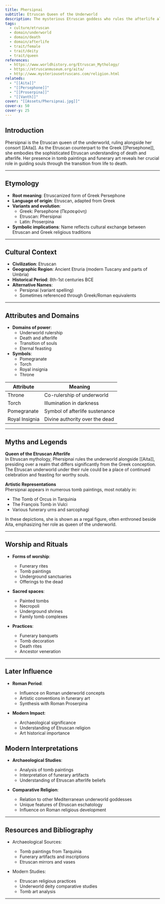 ```yaml
---
title: Phersipnai
subtitle: Etruscan Queen of the Underworld
description: The mysterious Etruscan goddess who rules the afterlife alongside Aita, guiding souls through the shadowy realms of eternity
tags:
  - culture/etruscan
  - domain/underworld
  - domain/death
  - domain/afterlife
  - trait/female
  - trait/deity
  - trait/queen
references:
  - https://www.worldhistory.org/Etruscan_Mythology/
  - https://etruscanmuseum.org/aita/
  - http://www.mysteriousetruscans.com/religion.html
relateds:
  - "[[Aita]]"
  - "[[Persephone]]"
  - "[[Proserpina]]"
  - "[[Vanth]]"
cover: "[[Assets/Phersipnai.jpg]]"
cover-x: 50
cover-y: 25
---
```

##  Introduction
Phersipnai is the Etruscan queen of the underworld, ruling alongside her consort [[Aita]]. As the Etruscan counterpart to the Greek [[Persephone]], she embodies the sophisticated Etruscan understanding of death and afterlife. Her presence in tomb paintings and funerary art reveals her crucial role in guiding souls through the transition from life to death.

---

## Etymology

- **Root meaning**: Etruscanized form of Greek Persephone
- **Language of origin**: Etruscan, adapted from Greek
- **Variants and evolution**:
  - Greek: Persephone (Περσεφόνη)
  - Etruscan: Phersipnai
  - Latin: Proserpina
- **Symbolic implications**: Name reflects cultural exchange between Etruscan and Greek religious traditions

---

##  Cultural Context

- **Civilization**: Etruscan
- **Geographic Region**: Ancient Etruria (modern Tuscany and parts of Umbria)
- **Historical Period**: 8th-1st centuries BCE
- **Alternative Names**:
  - Persipnai (variant spelling)
  - Sometimes referenced through Greek/Roman equivalents

---

## Attributes and Domains

- **Domains of power**: 
  - Underworld rulership
  - Death and afterlife
  - Transition of souls
  - Eternal feasting
- **Symbols**: 
  - Pomegranate
  - Torch
  - Royal insignia
  - Throne

| Attribute | Meaning |
|----------------|---------------------------------|
| Throne | Co-rulership of underworld |
| Torch | Illumination in darkness |
| Pomegranate | Symbol of afterlife sustenance |
| Royal Insignia | Divine authority over the dead |

---

## Myths and Legends

**Queen of the Etruscan Afterlife**  
In Etruscan mythology, Phersipnai rules the underworld alongside [[Aita]], presiding over a realm that differs significantly from the Greek conception. The Etruscan underworld under their rule could be a place of continued celebration and feasting for worthy souls.

**Artistic Representations**  
Phersipnai appears in numerous tomb paintings, most notably in:
- The Tomb of Orcus in Tarquinia
- The François Tomb in Vulci
- Various funerary urns and sarcophagi

In these depictions, she is shown as a regal figure, often enthroned beside Aita, emphasizing her role as queen of the underworld.

---

## Worship and Rituals

- **Forms of worship**: 
  - Funerary rites
  - Tomb paintings
  - Underground sanctuaries
  - Offerings to the dead

- **Sacred spaces**: 
  - Painted tombs
  - Necropoli
  - Underground shrines
  - Family tomb complexes

- **Practices**:
  - Funerary banquets
  - Tomb decoration
  - Death rites
  - Ancestor veneration

---

## Later Influence

- **Roman Period**:
  - Influence on Roman underworld concepts
  - Artistic conventions in funerary art
  - Synthesis with Roman Proserpina

- **Modern Impact**:
  - Archaeological significance
  - Understanding of Etruscan religion
  - Art historical importance

## Modern Interpretations

- **Archaeological Studies**:
  - Analysis of tomb paintings
  - Interpretation of funerary artifacts
  - Understanding of Etruscan afterlife beliefs

- **Comparative Religion**:
  - Relation to other Mediterranean underworld goddesses
  - Unique features of Etruscan eschatology
  - Influence on Roman religious development

---

## Resources and Bibliography

- Archaeological Sources:
  - Tomb paintings from Tarquinia
  - Funerary artifacts and inscriptions
  - Etruscan mirrors and vases

- Modern Studies:
  - Etruscan religious practices
  - Underworld deity comparative studies
  - Tomb art analysis

---